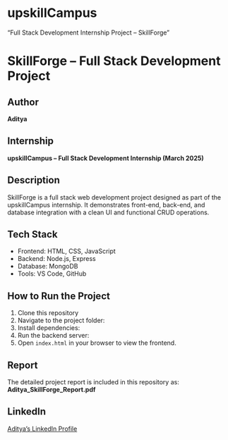 # upskillCampus
“Full Stack Development Internship Project – SkillForge”
# SkillForge – Full Stack Development Project

## Author
**Aditya**

## Internship
**upskillCampus – Full Stack Development Internship (March 2025)**

## Description
SkillForge is a full stack web development project designed as part of the upskillCampus internship. It demonstrates front-end, back-end, and database integration with a clean UI and functional CRUD operations.

## Tech Stack
- Frontend: HTML, CSS, JavaScript
- Backend: Node.js, Express
- Database: MongoDB
- Tools: VS Code, GitHub

## How to Run the Project
1. Clone this repository  
2. Navigate to the project folder:
3. Install dependencies:
4. Run the backend server:
5. Open `index.html` in your browser to view the frontend.

## Report
The detailed project report is included in this repository as:
**Aditya_SkillForge_Report.pdf**

## LinkedIn
[Aditya’s LinkedIn Profile](www.linkedin.com/in/adithya-vardhan-reddy-sangi-reddy-901881385)
